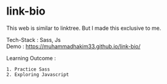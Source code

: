 # link-bio
This web is similar to linktree. But I made this exclusive to me.

Tech-Stack : Sass, Js \
Demo : https://muhammadhakim33.github.io/link-bio/

Learning Outcome :

    1. Practice Sass
    2. Exploring Javascript
